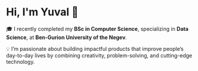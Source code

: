 # Hi, I'm Yuval 👋  

🎓 I recently completed my **BSc in Computer Science**, specializing in **Data Science**, at **Ben-Gurion University of the Negev**.  

💡 I’m passionate about building impactful products that improve people’s day-to-day lives by combining creativity, problem-solving, and cutting-edge technology. 


<!--
**yuvallevy09/yuvallevy09** is a ✨ _special_ ✨ repository because its `README.md` (this file) appears on your GitHub profile.

Here are some ideas to get you started:

- 🔭 I’m currently working on ...
- 🌱 I’m currently learning ...
- 👯 I’m looking to collaborate on ...
- 🤔 I’m looking for help with ...
- 💬 Ask me about ...
- 📫 How to reach me: ...
- 😄 Pronouns: ...
- ⚡ Fun fact: ...
-->
